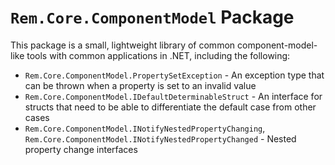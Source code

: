 # `Rem.Core.ComponentModel` Package

This package is a small, lightweight library of common component-model-like tools with common applications in .NET, including the following:

* `Rem.Core.ComponentModel.PropertySetException` - An exception type that can be thrown when a property is set to an invalid value
* `Rem.Core.ComponentModel.IDefaultDeterminableStruct` - An interface for structs that need to be able to differentiate the default case from other cases
* `Rem.Core.ComponentModel.INotifyNestedPropertyChanging`, `Rem.Core.ComponentModel.INotifyNestedPropertyChanged` - Nested property change interfaces
